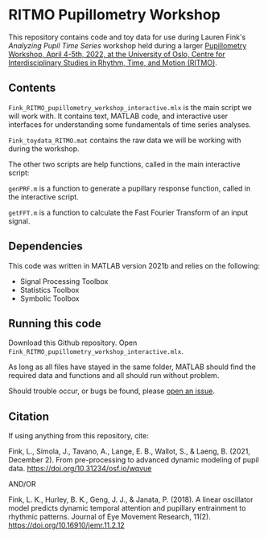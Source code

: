 # RITMO Pupillometry Workshop
This repository contains code and toy data for use during Lauren Fink's *Analyzing Pupil Time Series* workshop held during a larger [Pupillometry Workshop, April 4-5th, 2022, at the University of Oslo, Centre for Interdisciplinary Studies in Rhythm, Time, and Motion (RITMO)](https://www.uio.no/ritmo/english/projects/ritpart/events/workshops/2022/pupillometry/index.html).

## Contents
`Fink_RITMO_pupillometry_workshop_interactive.mlx` is the main script we will work with. It contains text, MATLAB code, and interactive user interfaces for understanding some fundamentals of time series analyses. 

`Fink_toydata_RITMO.mat` contains the raw data we will be working with during the workshop. 

The other two scripts are help functions, called in the main interactive script: 

`genPRF.m` is a function to generate a pupillary response function, called in the interactive script.  

`getFFT.m` is a function to calculate the Fast Fourier Transform of an input signal. 

## Dependencies
This code was written in MATLAB version 2021b and relies on the following:
- Signal Processing Toolbox
- Statistics Toolbox
- Symbolic Toolbox

## Running this code
Download this Github repository. Open `Fink_RITMO_pupillometry_workshop_interactive.mlx`. 

As long as all files have stayed in the same folder, MATLAB should find the required data and functions and all should run without problem. 

Should trouble occur, or bugs be found, please [open an issue](https://github.com/lkfink/RITMO_pupil_workshop/issues).

## Citation
If using anything from this repository, cite:

Fink, L., Simola, J., Tavano, A., Lange, E. B., Wallot, S., & Laeng, B. (2021, December 2). From pre-processing to advanced dynamic modeling of pupil data. https://doi.org/10.31234/osf.io/wqvue

AND/OR 

Fink, L. K., Hurley, B. K., Geng, J. J., & Janata, P. (2018). A linear oscillator model predicts dynamic temporal attention and pupillary entrainment to rhythmic patterns. Journal of Eye Movement Research, 11(2). https://doi.org/10.16910/jemr.11.2.12 
